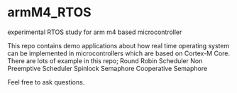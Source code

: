# armM4_RTOS
experimental RTOS study for arm m4 based microcontroller

This repo contains demo applications about how real time operating system can be implemented in microcontrollers which are based on Cortex-M Core.
There are lots of example in this repo;
  Round Robin Scheduler
  Non Preemptive Scheduler
  Spinlock Semaphore
  Cooperative Semaphore
  
Feel free to ask questions.
